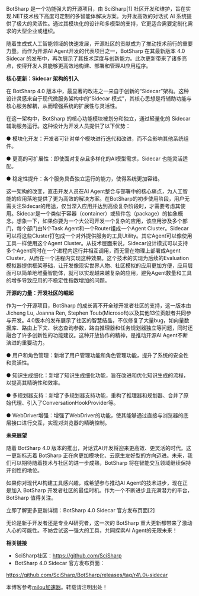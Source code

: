 
BotSharp 是一个功能强大的开源项目，由 SciSharp\[1] 社区开发和维护，旨在实现.NET技术栈下高度可定制的多智能体解决方案。为开发高效的对话式 AI 系统提供了极大的灵活性。通过其模块化的设计和多模型的支持，它更适合需要定制化需求的大型企业或组织。


随着生成式人工智能领域的快速发展，开源社区的贡献成为了推动技术前行的重要力量。而作为开源AI Agent开发的代表项目之一，BotSharp 在其最新版本 4\.0 Sidecar 的发布中，再次展示了其技术深度与创新能力。此次更新带来了诸多亮点，使得开发人员能够更高效地构建、部署和管理AI应用程序。


**核心更新：Sidecar 架构的引入**


在 BotSharp 4\.0 版本中，最显著的改进之一来自于创新的“Sidecar”架构。这种设计灵感来自于现代微服务架构中的“Sidecar 模式”，其核心思想是将辅助功能与核心服务解耦，从而增强系统的扩展性与灵活性。


在这一架构中，BotSharp 的核心功能模块被划分和独立，通过轻量化的 Sidecar 辅助服务运行。这种设计为开发人员提供了以下优势：


● 模块化开发：开发者可针对单个模块进行迭代和改进，而不会影响其他系统组件。


● 更高的可扩展性：即使面对复杂且多样化的AI模型需求，Sidecar 也能灵活适配。


● 稳定性提升：各个服务具备独立运行的能力，使得系统更加容错。


这一架构的改变，直击开发人员在AI Agent整合与部署中的核心痛点，为人工智能的应用落地提供了更为高效的解决方案。在BotSharp的初步使用阶段，用户无需关注Sidecar的用途，仅当深入应用并达到高级复杂阶段时，才需要考虑其使用。Sidecar是一个类似于容器（container）或软件包（package）的抽象概念。想象一下，如果你要为一个大公司开发一个复杂的应用，该应用涉及多个部门，每个部门由N个Task Agent和一个Router组成一个Agent Cluster。Sidecar可以将这些Cluster打包成一个对外提供服务的工具Utility。其它Agent可以像使用工具一样使用这个Agent Cluster。从技术层面来说，Sidecar设计模式可以支持多个Agent同时在一个进程内运行并相互调用，而无需在物理上部署成Agent Cluster，从而在一个进程内实现这种效果。这个技术的实现为后续的Evaluation模拟器提供框架基础，让开发像现实世界人物、社区模拟的应用更加方便，应用层面可以简单地堆叠智能体，就可以实现越来越复杂的应用，避免Agent数量和工具的增多导致应用的不稳定性指数增加的问题。


**开源的力量：开发社区的崛起**


作为一个开源项目，BotSharp 的成长离不开全球开发者社区的支持，这一版本由Jicheng Lu, Joanna Ren, Stephen Toub(Microsoft)以及其他13位贡献者共同参与开发。4\.0版本的发布展示了社区的智慧结晶，不仅修复了大量bug，如向量数据库、路由上下文、状态查询参数，路由推理器和任务规划器独立等问题，同时还融合了许多创新性的功能建议。这种开放协作的精神，是推动开源AI Agent不断演进的重要动力。


● 用户和角色管理：新增了用户管理功能和角色管理功能，提升了系统的安全性和灵活性。


● 知识生成细化：新增了知识生成细化功能，旨在改进和优化知识生成的流程，以提高其精确性和效率。


● 多规划器支持：新增了多规划器支持功能，重构了推理器和规划器、合并了原始代理、引入了ConversationHookProvider等。


● WebDriver增强：增强了WebDriver的功能，使其能够通过直接与浏览器的底层接口进行交互，实现对浏览器的精确控制。


**未来展望**


随着 BotSharp 4\.0 版本的推出，对话式AI开发将迎来更高效、更灵活的时代。这一更新标志着 BotSharp 正在向更加模块化、云原生友好型的方向迈进。未来，我们可以期待随着技术与社区的进一步成熟，BotSharp 将在智能交互领域继续保持开创性的地位。


如果你对现代AI构建工具感兴趣，或希望参与推动AI Agent的技术进步，现在正是加入 BotSharp 开发者社区的最佳时机。作为一个不断进步且充满潜力的平台，BotSharp 值得关注。


立即了解更多更新详情：BotSharp 4\.0 Sidecar 官方发布页面\[2]


无论是新手开发者还是专业AI研究者，这一次的 BotSharp 重大更新都带来了激动人心的可能性。不妨尝试这一强大的工具，共同探索AI Agent的无限未来！


**相关链接**


* SciSharp社区：https://github.com/SciSharp
* BotSharp 4\.0 Sidecar 官方发布页面：


https://github.com/SciSharp/BotSharp/releases/tag/r4\.0\-sidecar


 本博客参考[milou加速器](https://jiechuangmoxing.com)。转载请注明出处！
